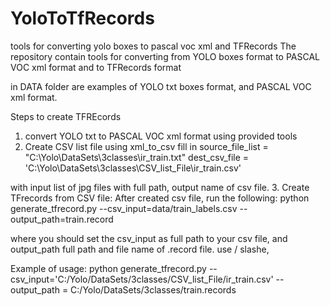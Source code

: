 # YoloToTfRecords
tools for converting yolo boxes to pascal voc xml and TFRecords
The repository contain tools for converting from YOLO boxes format to PASCAL VOC xml format and to TFRecords format

in DATA folder are examples of YOLO txt boxes format, and PASCAL VOC xml format.

Steps to create TFREcords
1. convert YOLO txt to PASCAL VOC xml format using provided tools
2. Create CSV list file using xml_to_csv 
  fill in 
   source_file_list = "C:\\Yolo\\DataSets\\3classes\\ir_train.txt"
  dest_csv_file = 'C:\\Yolo\\DataSets\\3classes\\CSV_list_File\\ir_train.csv'
  
  with input list of jpg files with full path, output name of csv file.
3. Create TFrecords from CSV file:
  After created csv file, run the following:
  python generate_tfrecord.py --csv_input=data/train_labels.csv  --output_path=train.record
  
  where you should set the csv_input as full path to your csv file, and output_path full path and file name of .record file.
  use / slashe, 
  
  Example of usage:
   python generate_tfrecord.py --csv_input='C:/Yolo/DataSets/3classes/CSV_list_File/ir_train.csv' --output_path = C:/Yolo/DataSets/3classes/train.records
   
